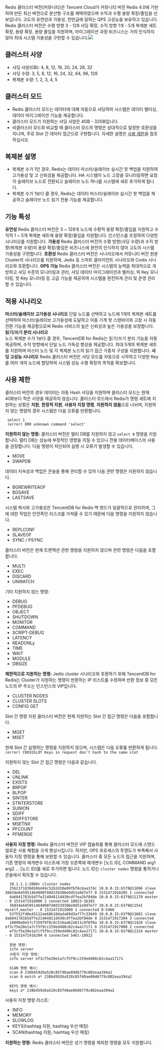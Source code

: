 Redis 클러스터 버전(커뮤니티)은 Tencent Cloud가 커뮤니티 버전 Redis 4.0에 기반하여 만든 최신 버전으로 분산형 구조를 채택하였으며 수직과 수평 용량 확장/줄임을 선보입니다. 고도의 유연성과 가용성, 천만급에 달하는 QPS 고성능을 보유하고 있습니다. Redis 클러스터 버전은 수평 방향 3 - 128 샤딩 확장, 수직 방향 1개 - 5개 복제본 세트 확장, 용량 확장, 용량 줄임을 지원하며, 마이그레이션 과정 비즈니스는 거의 인식하지 않아 최대 시스템 가용성을 구현할 수 있습니다.![](https://main.qcloudimg.com/raw/28b67a0b4de50e751fd2119876019ffd.svg)

## 클러스터 사양
- 샤딩 사양(GB): 4, 8, 12, 16, 20, 24, 28, 32
- 샤딩 수량: 3, 5, 8, 12, 16, 24, 32, 64, 96, 128
- 복제본 수량: 1, 2, 3, 4, 5

## 클러스터 모드
- Redis 클러스터 모드는 데이터에 대해 자동으로 샤딩하여 시스템은 데이터 밸러싱, 데이터 마이그레이션 기능을 제공합니다.
- 클러스터 모드가 지원하는 샤딩 사양은 4GB - 32GB입니다.
- 비클러스터 모드와 비교할 때 클러스터 모드의 명령은 상대적으로 일정한 호환성을 지니며, 주로 Slot 간 데이터 접근으로 구현합니다. 자세한 설명은 [사용 제한](https://cloud.tencent.com/document/product/239/18336?!preview&!editLang=zh#.E4.BD.BF.E7.94.A8.E9.99.90.E5.88.B6)을 참조하십시오.

## 복제본 설명
- 복제본 수가 1인 경우, Redis는 데이터 마스터/슬레이브 실시간 핫 백업을 지원하여 고가용성 및 고 신뢰성을 제공합니다. HA 시스템이 노드 고장을 모니터링하면 요청이 슬레이브 노드로 전환되고 슬레이브 노드 하나를 시스템에 새로 추가하게 됩니다.
- 복제본 수가 1보다 클 경우, Redis는 데이터 마스터/슬레이브 실시간 핫 백업을 제공하고 슬레이브 노드 읽기 전용 기능을 제공합니다.

## 기능 특성
**유연성**
Redis 클러스터 버전은 3 ~ 128개 노드에 수평적 용량 확장/줄입을 지원하고 수직적 1 ~ 5개 복제본 세트에 용량 확장/줄임을 지원합니다. 인스턴스를 조정하여 다양한 시나리오를 지원합니다.
**가용성**
Redis 클러스터 버전의 수평 방향(샤딩 수량)과 수직 방향(복제본 수량)의 용량 확장/줄임은 비즈니스에 완전히 인식하지 않아 고도의 시스템 가용성을 구현합니다.
 **호환성**
Redis 클러스터 버전은 시나리오에서 커뮤니티 버전 원본 Cluster의 시나리오를 지원하며, Jedis 등 스마트 클라이언트 시나리오와 Codis 시나리오와 호환합니다.
 **OPS 가능**
Redis 클러스터 버전은 시스템의 능력을 최대적으로 개방하고 샤딩 수준의 모니터링과 관리, 샤딩 데이터 마이그레이션과 밸러싱, 빅 Key 모니터링, 핫 Key 모니터링 등 고급 기능을 제공하여 시스템을 완전하게 관리 및 운영 관리할 수 있습니다.

## 적용 시나리오
**마스터/슬레이브 고가용성 시나리오**
단일 노드를 선택하고 노드에 1개의 복제본 세트를 선택하여 마스터/슬레이브 고가용성에 도달하고 이중 기계 핫 스탠바이와 고장 시 자동 전환 기능을 제공함으로써 Redis 서비스의 높은 신뢰성과 높은 가용성을 보장합니다.
 **읽기/쓰기 분리 시나리오**  
노드 복제본 수가 1보다 클 경우, TencentDB for Redis는 읽기/쓰기 분리 기능을 자동 제공하며, 수직 방향에서 단일 노드 가독성 향상을 제공합니다. 최대 5개의 복제본 세트를 지원하며 마스터 노드 및 각 복제본 노드의 읽기 접근 가중치 구성을 지원합니다.
**샤딩 고성능 시나리오**
Redis 클러스터 버전은 샤딩 모드를 자동으로 시작하고 다양한 Key를 여러 개의 노드에 할당하여 시스템 성능 수평 확장의 목적을 확보합니다.

## 사용 제한
클러스터 버전의 경우 데이터는 자동 Hash 샤딩을 지원하며 클러스터 모드는 현재 4GB보다 작은 사양을 제공하지 않습니다.
클러스터 모드에서 Redis가 명령 세트에 지원하는 상황은 **지원**, **한정적 지원**, **사용자 지정 명령**, **지원하지 않음**으로 나뉘며, 지원하지 않는 명령의 경우 시스템은 다음 오류를 반환합니다.
```
 select 1
 (error) ERR unknown command 'select'
```

**지원하지 않는 명령:**
클러스터 버전은 멀티 DB를 지원하지 않고 `select 0` 명령을 지원합니다. 멀티 DB는 성능에 부정적인 영향을 끼칠 수 있으니 전용 데이터베이스의 사용을 권장합니다. 다음 명령이 차단되어 실행 시 오류가 발생할 수 있습니다.
-  MOVE
-  SWAPDB

데이터 지속성과 백업은 콘솔을 통해 관리할 수 있어 다음 관련 명령은 지원하지 않습니다.
- BGREWRITEAOF
- BGSAVE
- LASTSAVE

시스템 복사와 고가용성은 TencentDB for Redis 백 엔드가 일괄적으로 관리하며, 그에 대한 작업은 안전족인 리스크를 가져올 수 있기 때문에 다음 명령을 지원하지 않습니다.
- REPLCONF
- SLAVEOF
- SYNC / PSYNC

클러스터 버전은 현재 트랜잭션 관련 명령을 지원하지 않으며 관련 명령은 다음을 포함합니다.
- MULTI
- EXEC
- DISCARD
- UNWATCH

기타 지원하지 않는 명령:
- DEBUG
- PFDEBUG
- OBJECT
- SHUTDOWN
- MONITOR
- COMMAND
- SCRIPT-DEBUG
- LATENCY
- READONLy
- TIME
- WAIT
- MODULE
- DBSIZE

**제한적으로 지원하는 명령:**
Jedis cluster 시나리오와 호환하기 위해 TencentDB for Redis는 Cluster가 지원하는 명령이 반환하는 IP 리스트를 수정하며 반환 정보 중 모든 노드의 IP 주소는 인스턴스의 VIP입니다.
- CLUSTER NODES
- CLUSTER SLOTS
- CONFIG GET

Slot 간 명령 지원
클러스터 버전은 현재 지원하는 Slot 간 접근 명령은 다음을 포함합니다.
- MGET
- MSET

현재 Slot 간 실행하는 명령을 지원하지 않으며, 시스템은 다음 오류를 반환하게 됩니다.
 `(error) CROSSSLOT Keys in request don't hash to the same slot`

지원하지 않는 Slot 간 접근 명령은 다음과 같습니다.
- DEL
- UNLINK
- EXISTS
- BRPOP
- BLPOP
- SINTER
- STNTERSTORE
- SUNION
- SDIFF
- SDIFFSTORE
- MSETNX
- PFCOUNT
- PFMERGE

**사용자 지정 명령:**
Redis 클러스터 버전은 VIP 캡슐화를 통해 클러스터 모드에 스탠드 얼로운 사용 체험을 크게 향상시킵니다. 하지만, OPS 프로세스의 투명도가 부족해서 사용자 지정 명령을 통해 보완할 수 있습니다. 클러스터 중 모든 노드의 접근을 지원하며, 기존 명령의 매개변수 리스트에 가장 오른쪽에 매개변수 [노드 ID], COMMAND arg1 arg2 ... [노드 ID]를 새로 추가하면 됩니다. 노드 ID는 `cluster nodes` 명령을 통하거나 콘솔에서 획득할 수 있습니다.
  ```
	10.1.1.1:2000> cluster nodes
	25b21f1836026bd49c52b2d10e09fbf8c6aa1fdc 10.0.0.15:6379@11896 slave 36034e645951464098f40d339386e9d51a9d7e77 0 1531471918205 1 connected
	da6041781b5d7fe21404811d430cdffea2bf84de 10.0.0.15:6379@11170 master - 0 1531471916000 2 connected 10923-16383
	36034e645951464098f40d339386e9d51a9d7e77 10.0.0.15:6379@11541 myself,master - 0 1531471915000 1 connected 0-5460
	53f552fd8e43112ae68b10dada69d3af77c33649 10.0.0.15:6379@11681 slave da6041781b5d7fe21404811d430cdffea2bf84de 0 1531471917204 3 connected
	18090a0e57cf359f9f8c8c516aa62a811c0f0f0a 10.0.0.15:6379@11428 slave ef3cf5e20e1a7cf5f9cc259ed488c82c4aa17171 0 1531471917000 2 connected
	ef3cf5e20e1a7cf5f9cc259ed488c82c4aa17171 10.0.0.15:6379@11324 master - 0 1531471916204 0 connected 5461-10922

	원본 명령:
	info server
	사용자 지정 명령:
	info server ef3cf5e20e1a7cf5f9cc259ed488c82c4aa17171

	SCAN 명령 예시:
	scan 0 238b45926a528c85f40ae89d6779c802eaa394a2
	scan 0 match a* 238b45926a528c85f40ae89d6779c802eaa394a2

	KEYS 명령 예시:
	keys a* 238b45926a528c85f40ae89d6779c802eaa394a2
  ```

 사용자 지정 명령 리스트:
- INFO	 
- MEMORY
- SLOWLOG
- KEYS(hashtag 지원, hashtag 우선 매칭)
- SCAN(hashtag 지원, hashtag 우선 매칭)

**지원하는 명령:**
  Redis 클러스터 버전은 상기 명령을 제외한 명령을 모두 지원합니다.
